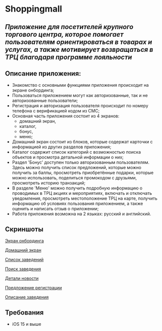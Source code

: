# Shoppingmall

## _Приложение для посетителей крупного торгового центра, которое помогает пользователям ориентироваться в товарах и услугах, а также мотивирует возвращаться в ТРЦ благодаря программе лояльности_

## Описание приложения:
* Знакомство с основными функциями приложения происходит на экране онбординга;
* Пользоваться приложением могут как авторизованные, так и не авторизованные пользователи;
* Регистрация и авторизация пользователя происходит по номеру телефона с верификацией кодом из СМС;
* Основная часть приложения состоит из 4 экранов:
    - домашний экран,
    - каталог,
    - бонус,
    - меню;
* Домашний экран состоит из блоков, которые содержат карточки с информацией
из других разделов приложения;
* Каталог содержит список категорий с возможностью поиска объектов и просмотра детальной информации о них;
* Раздел 'Бонус' доступен только авторизованным пользователям. Здесь можно получить список предложений, которые можно получить за баллы, просмотреть приобретённые подарки, которые можно использовать, поделиться промокодом с друзьями, просмотреть историю транзакций;
* В разделе 'Меню' можно получить подробную информацию о проводимых в ТРЦ акциях и мероприятиях, включать и отключать уведомления, просмотреть местоположение ТРЦ на карте, получить информацию об условиях пользования приложением, а также оценить и написать отзыв о приложении;
* Работа приложения возможна на 2 языках: русский и английский.

## Скриншоты

[Экран онбординга](https://gitlab.skillbox.ru/vladimir_senkov/final_iOS_lvl2/-/tree/final_iOS_lvl2/Screenshots/Onboarding.png)

[Домашний экран](https://gitlab.skillbox.ru/vladimir_senkov/final_iOS_lvl2/-/tree/final_iOS_lvl2/Screenshots/HomeScreen.png)

[Список заведений](https://gitlab.skillbox.ru/vladimir_senkov/final_iOS_lvl2/-/tree/final_iOS_lvl2/Screenshots/List.png)

[Поиск заведения](https://gitlab.skillbox.ru/vladimir_senkov/final_iOS_lvl2/-/tree/final_iOS_lvl2/Screenshots/Search.png)

[Детали новости](https://gitlab.skillbox.ru/vladimir_senkov/final_iOS_lvl2/-/tree/final_iOS_lvl2/Screenshots/NewsDetails.png)

[Предложение регистрации](https://gitlab.skillbox.ru/vladimir_senkov/final_iOS_lvl2/-/tree/final_iOS_lvl2/Screenshots/Bonus.png)

[Описание заведения](https://gitlab.skillbox.ru/vladimir_senkov/final_iOS_lvl2/-/tree/final_iOS_lvl2/Screenshots/Details.png)

## Требования
* iOS 15 и выше

